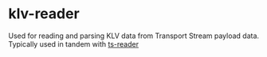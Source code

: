 # klv-reader
Used for reading and parsing KLV data from Transport Stream payload data. Typically used in tandem with [ts-reader](https://github.com/GrimOutlook/ts-reader)
